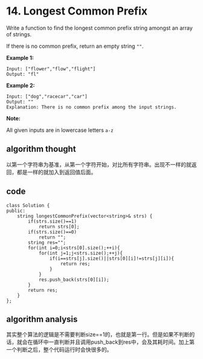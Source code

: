 # 14. Longest Common Prefix

Write a function to find the longest common prefix string amongst an array of strings.

If there is no common prefix, return an empty string `""`.

**Example 1:**

```text
Input: ["flower","flow","flight"]
Output: "fl"
```

**Example 2:**

```text
Input: ["dog","racecar","car"]
Output: ""
Explanation: There is no common prefix among the input strings.
```

**Note:**

All given inputs are in lowercase letters `a-z`

## algorithm thought

以第一个字符串为基准，从第一个字符开始，对比所有字符串。出现不一样的就返回，都是一样的就加入到返回值后面。

## code

```text
class Solution {
public:
    string longestCommonPrefix(vector<string>& strs) {
        if(strs.size()==1)
            return strs[0];
        if(strs.size()==0)
            return "";
        string res="";
        for(int i=0;i<strs[0].size();++i){
            for(int j=1;j<strs.size();++j){
                if(i==strs[j].size()||strs[0][i]!=strs[j][i]){
                    return res;
                }
            }
            res.push_back(strs[0][i]);
        }
        return res;
    }
};
```

## algorithm analysis

其实整个算法的逻辑是不需要判断size==1的，也就是第一行。但是如果不判断的话，就会在循环中一直判断并且调用push\_back到res中，会及其耗时间。加上第一个判断之后，整个代码运行时会快很多的。

